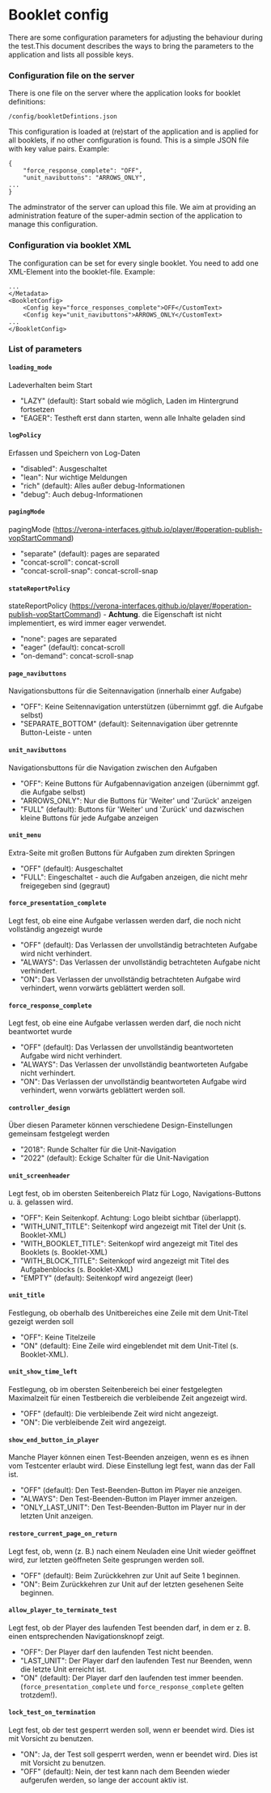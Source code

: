 # Booklet config
There are some configuration parameters for adjusting the behaviour during the test.This 
document describes the ways to bring the parameters to the application and lists
all possible keys.
 
### Configuration file on the server
There is one file on the server where the application looks for booklet definitions:
```
/config/bookletDefintions.json
``` 
This configuration is loaded at (re)start of the application and is applied for 
all booklets, if no other configuration is found. This is a simple JSON file with 
key value pairs. Example:
```
{
    "force_response_complete": "OFF",
    "unit_navibuttons": "ARROWS_ONLY",
...
}
```
The adminstrator of the server can upload this file. We aim at providing an 
administration feature of the super-admin section of the application to manage 
this configuration.

### Configuration via booklet XML
The configuration can be set for every single booklet. You need to add one XML-Element 
into the booklet-file. Example:
```
...
</Metadata>
<BookletConfig>
    <Config key="force_responses_complete">OFF</CustomText>
    <Config key="unit_navibuttons">ARROWS_ONLY</CustomText>
...
</BookletConfig>
```

### List of parameters

#### `loading_mode`
Ladeverhalten beim Start
  * "LAZY" (default): Start sobald wie möglich, Laden im Hintergrund fortsetzen
  * "EAGER": Testheft erst dann starten, wenn alle Inhalte geladen sind

#### `logPolicy`
Erfassen und Speichern von Log-Daten
  * "disabled": Ausgeschaltet
  * "lean": Nur wichtige Meldungen
  * "rich" (default): Alles außer debug-Informationen
  * "debug": Auch debug-Informationen

#### `pagingMode`
pagingMode (https://verona-interfaces.github.io/player/#operation-publish-vopStartCommand)
  * "separate" (default): pages are separated
  * "concat-scroll": concat-scroll
  * "concat-scroll-snap": concat-scroll-snap

#### `stateReportPolicy`
stateReportPolicy (https://verona-interfaces.github.io/player/#operation-publish-vopStartCommand) - **Achtung**. die Eigenschaft ist nicht implementiert, es wird immer eager verwendet.
  * "none": pages are separated
  * "eager" (default): concat-scroll
  * "on-demand": concat-scroll-snap

#### `page_navibuttons`
Navigationsbuttons für die Seitennavigation (innerhalb einer Aufgabe)
  * "OFF": Keine Seitennavigation unterstützen (übernimmt ggf. die Aufgabe selbst)
  * "SEPARATE_BOTTOM" (default): Seitennavigation über getrennte Button-Leiste - unten

#### `unit_navibuttons`
Navigationsbuttons für die Navigation zwischen den Aufgaben
  * "OFF": Keine Buttons für Aufgabennavigation anzeigen (übernimmt ggf. die Aufgabe selbst)
  * "ARROWS_ONLY": Nur die Buttons für 'Weiter' und 'Zurück' anzeigen
  * "FULL" (default): Buttons für 'Weiter' und 'Zurück' und dazwischen kleine Buttons für jede Aufgabe anzeigen

#### `unit_menu`
Extra-Seite mit großen Buttons für Aufgaben zum direkten Springen
  * "OFF" (default): Ausgeschaltet
  * "FULL": Eingeschaltet - auch die Aufgaben anzeigen, die nicht mehr freigegeben sind (gegraut)

#### `force_presentation_complete`
Legt fest, ob eine eine Aufgabe verlassen werden darf, die noch nicht vollständig angezeigt wurde
  * "OFF" (default): Das Verlassen der unvollständig betrachteten Aufgabe wird nicht verhindert.
  * "ALWAYS": Das Verlassen der unvollständig betrachteten Aufgabe nicht verhindert.
  * "ON": Das Verlassen der unvollständig betrachteten Aufgabe wird verhindert, wenn vorwärts geblättert werden soll.

#### `force_response_complete`
Legt fest, ob eine eine Aufgabe verlassen werden darf, die noch nicht beantwortet wurde
  * "OFF" (default): Das Verlassen der unvollständig beantworteten Aufgabe wird nicht verhindert.
  * "ALWAYS": Das Verlassen der unvollständig beantworteten Aufgabe nicht verhindert.
  * "ON": Das Verlassen der unvollständig beantworteten Aufgabe wird verhindert, wenn vorwärts geblättert werden soll.

#### `controller_design`
Über diesen Parameter können verschiedene Design-Einstellungen gemeinsam festgelegt werden
  * "2018": Runde Schalter für die Unit-Navigation
  * "2022" (default): Eckige Schalter für die Unit-Navigation

#### `unit_screenheader`
Legt fest, ob im obersten Seitenbereich Platz für Logo, Navigations-Buttons u. ä. gelassen wird.
  * "OFF": Kein Seitenkopf. Achtung: Logo bleibt sichtbar (überlappt).
  * "WITH_UNIT_TITLE": Seitenkopf wird angezeigt mit Titel der Unit (s. Booklet-XML)
  * "WITH_BOOKLET_TITLE": Seitenkopf wird angezeigt mit Titel des Booklets (s. Booklet-XML)
  * "WITH_BLOCK_TITLE": Seitenkopf wird angezeigt mit Titel des Aufgabenblocks (s. Booklet-XML)
  * "EMPTY" (default): Seitenkopf wird angezeigt (leer)

#### `unit_title`
Festlegung, ob oberhalb des Unitbereiches eine Zeile mit dem Unit-Titel gezeigt werden soll
  * "OFF": Keine Titelzeile
  * "ON" (default): Eine Zeile wird eingeblendet mit dem Unit-Titel (s. Booklet-XML).

#### `unit_show_time_left`
Festlegung, ob im obersten Seitenbereich bei einer festgelegten Maximalzeit für einen Testbereich die verbleibende Zeit angezeigt wird.
  * "OFF" (default): Die verbleibende Zeit wird nicht angezeigt.
  * "ON": Die verbleibende Zeit wird angezeigt.

#### `show_end_button_in_player`
Manche Player können einen Test-Beenden anzeigen, wenn es es ihnen vom Testcenter erlaubt wird. Diese Einstellung legt fest, wann das der Fall ist.
  * "OFF" (default): Den Test-Beenden-Button im Player nie anzeigen.
  * "ALWAYS": Den Test-Beenden-Button im Player immer anzeigen.
  * "ONLY_LAST_UNIT": Den Test-Beenden-Button im Player nur in der letzten Unit anzeigen.

#### `restore_current_page_on_return`
Legt fest, ob, wenn (z. B.) nach einem Neuladen eine Unit wieder geöffnet wird, zur letzten geöffneten Seite gesprungen werden soll.
  * "OFF" (default): Beim Zurückkehren zur Unit auf Seite 1 beginnen.
  * "ON": Beim Zurückkehren zur Unit auf der letzten gesehenen Seite beginnen.

#### `allow_player_to_terminate_test`
Legt fest, ob der Player des laufenden Test beenden darf, in dem er z. B. einen entsprechenden Navigationsknopf zeigt.
  * "OFF": Der Player darf den laufenden Test nicht beenden.
  * "LAST_UNIT": Der Player darf den laufenden Test nur Beenden, wenn die letzte Unit erreicht ist.
  * "ON" (default): Der Player darf den laufenden test immer beenden. (`force_presentation_complete` und `force_response_complete` gelten trotzdem!).

#### `lock_test_on_termination`
Legt fest, ob der test gesperrt werden soll, wenn er beendet wird. Dies ist mit Vorsicht zu benutzen.
  * "ON": Ja, der Test soll gesperrt werden, wenn er beendet wird. Dies ist mit Vorsicht zu benutzen.
  * "OFF" (default): Nein, der test kann nach dem Beenden wieder aufgerufen werden, so lange der account aktiv ist.

